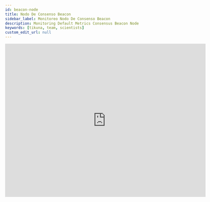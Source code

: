 ```yaml
---
id: beacon-node
title: Nodo De Consenso Beacon
sidebar_label: Monitoreo Nodo De Consenso Beacon
description: Monitoring Default Metrics Consensus Beacon Node
keywords: [tikuna, team, scientists]
custom_edit_url: null
---
```


<iframe width="130%" height="500" src="https://dash.tikuna.io/public-dashboards/d7322b0297754a82bdff153e74c5d2c0?orgId=0" frameBorder="0" allowFullScreen loading="lazy"></iframe> 